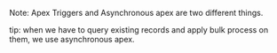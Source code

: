 
Note: Apex Triggers and Asynchronous apex are two different things.

tip: when we have to query existing records and apply bulk process on them, we use asynchronous apex. 





